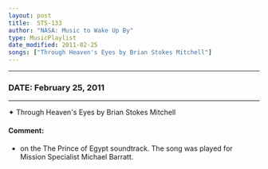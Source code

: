 ```yaml
---
layout: post
title:  STS-133
author: "NASA: Music to Wake Up By"
type: MusicPlaylist
date_modified: 2011-02-25
songs: ["Through Heaven's Eyes by Brian Stokes Mitchell"]
---
```


----
### DATE: February 25, 2011
----
✦ Through Heaven's Eyes by Brian Stokes Mitchell

#### Comment:
* on the The Prince of Egypt soundtrack. The song was played for Mission Specialist Michael Barratt.



<br/>
<center>
	<a target="_blank"
	   href="https://twitter.com/intent/tweet?hashtags=Space,NASA,Playlist,NASAWakeupCalls,SpaceProgram&text={{ page.author}}, '{{ page.songs.first }}' {{ page.title }}, {{ page.date | date: '%B %d, %Y' }}. {{ site.url }}{{ page.url }} @nasawakeupcalls">
	   <i class="fab fa-twitter" alt="Tweet this page" style="font-size: 1.3em;"></i>
	</a>
	&nbsp; 	<i class="fas fa-user-astronaut" style="font-size: 1.5em;"></i> &nbsp;
    <a type="amzn" search="'Through Heaven's Eyes by Brian Stokes Mitchell'" category="popular music">
        <i class="fab fa-amazon" style="font-size: 1.3em;"></i>
    </a>
</center>
